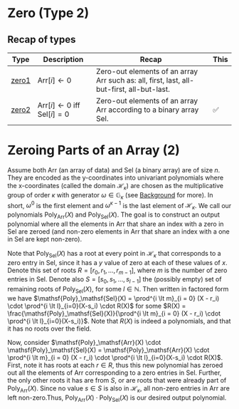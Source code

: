 # Zero (Type 2)

## Recap of types


| Type              | Description                                          | Recap                                                        | This |
| ----------------- | ---------------------------------------------------- | ------------------------------------------------------------ | ---- |
| [zero1](../zero1) | $\mathsf{Arr}[i]\leftarrow0$                         | Zero-out elements of an array $\mathsf{Arr}$ such as: all, first, last, all-but-first, all-but-last. |      |
| [zero2](../zero2) | $\mathsf{Arr}[i]\leftarrow0$ iff $\mathsf{Sel}[i]=0$ | Zero-out elements of an array $\mathsf{Arr}$ according to a binary array $\mathsf{Sel}$. | ✅    |

 

# Zeroing Parts of an Array (2)

Assume both $\mathsf{Arr}$ (an array of data) and $\mathsf{Sel}$ (a binary array) are of size $n$. They are encoded as the y-coordinates into univariant polynomials where the x-coordinates (called the domain $\mathcal{H}_\kappa$) are chosen as the multiplicative group of order $\kappa$ with generator $\omega\in\mathbb{G}_\kappa$ (see [Background](../../background/poly-iop) for more). In short, $\omega^0$ is the first element and $\omega^{\kappa-1}$ is the last element of $\mathcal{H}_\kappa$. We call our polynomials $\mathsf{Poly}_\mathsf{Arr}(X)$ and $\mathsf{Poly}_\mathsf{Sel}(X)$. The goal is to construct an output polynomial where all the elements in $\mathsf{Arr}$ that share an index with a zero in $\mathsf{Sel}$ are zeroed (and non-zero elements in $\mathsf{Arr}$ that share an index with a one in $\mathsf{Sel}$ are kept non-zero).

Note that $\mathsf{Poly}_\mathsf{Sel}(X)$ has a root at every point in $\mathcal{H}_\kappa$ that corresponds to a zero entry in $\mathsf{Sel}$, since it has a $y$ value of zero at each of these values of $x$. Denote this set of roots $R = [r_0, r_1, \dots, r_{m-1}]$, where $m$ is the number of zero entries in $\mathsf{Sel}$. Denote also $S = [s_0, s_1, \dots, s_{l-1}]$ the (possibly empty) set of remaining roots of $\mathsf{Poly}_\mathsf{Sel}(X)$, for some $l \in \mathbb{N}$. Then written in factored form we have $\mathsf{Poly}_\mathsf{Sel}(X) = \prod^{i \lt m}_{i = 0} (X - r_i) \cdot \prod^{i \lt l}_{i=0}(X-s_i) \cdot R(X)$ for some $R(X) = \frac{\mathsf{Poly}_\mathsf{Sel}(X)}{\prod^{i \lt m}_{i = 0} (X - r_i) \cdot \prod^{i \lt l}_{i=0}(X-s_i)}$. Note that $R(X)$ is indeed a polynomials, and that it has no roots over the field.

Now, consider $\mathsf{Poly}_\mathsf{Arr}(X) \cdot \mathsf{Poly}_\mathsf{Sel}(X) = \mathsf{Poly}_\mathsf{Arr}(X) \cdot \prod^{i \lt m}_{i = 0} (X - r_i) \cdot \prod^{i \lt l}_{i=0}(X-s_i) \cdot R(X)$. First, note it has roots at each $r \in R$, thus this new polynomial has zeroed out all the elements of $\mathsf{Arr}$ corresponding to a zero entries in $\mathsf{Sel}$. Further, the only other roots it has are from $S$, or are roots that were already part of $\mathsf{Poly}_\mathsf{Arr}(X)$. Since no value $s \in S$ is also in $\mathcal{H}_\kappa$, all non-zero entries in $\mathsf{Arr}$ are left non-zero.Thus, $\mathsf{Poly}_\mathsf{Arr}(X) \cdot \mathsf{Poly}_\mathsf{Sel}(X)$ is our desired output polynomial.
